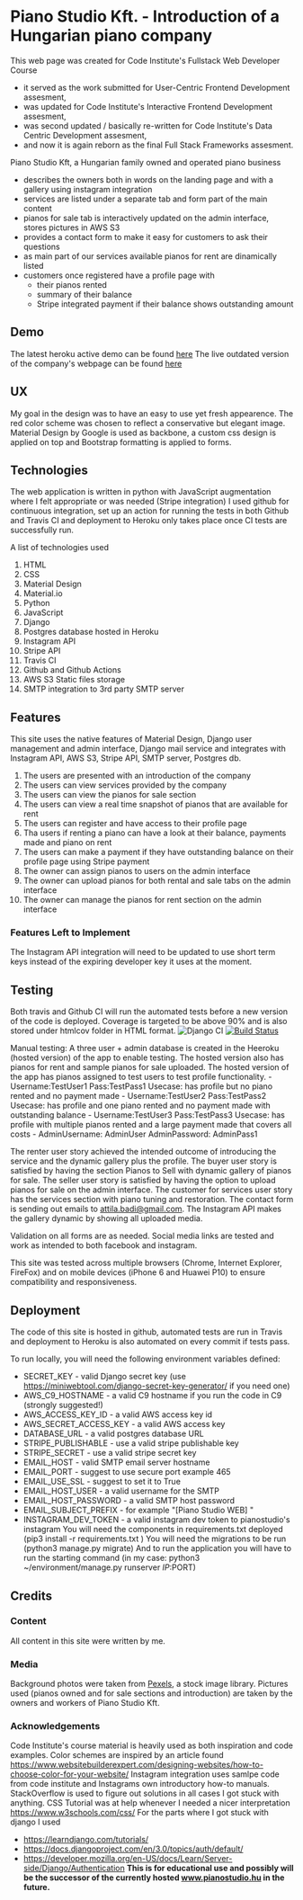 # Piano Studio Kft. - Introduction of a Hungarian piano company  
This web page was created for Code Institute's Fullstack Web Developer Course
 - it served as the work submitted for User-Centric Frontend Development assesment,
 - was updated for Code Institute's Interactive Frontend Development assesment,
 - was second updated / basically re-written for Code Institute's Data Centric Development assesment,
 - and now it is again reborn as the final Full Stack Frameworks assesment.

Piano Studio Kft, a Hungarian family owned and operated piano business
 - describes the owners both in words on the landing page and with a gallery using instagram integration
 - services are listed under a separate tab and form part of the main content
 - pianos for sale tab is interactively updated on the admin interface, stores pictures in AWS S3
 - provides a contact form to make it easy for customers to ask their questions
 - as main part of our services available pianos for rent are dinamically listed
 - customers once registered have a profile page with 
   - their pianos rented
   - summary of their balance
   - Stripe integrated payment if their balance shows outstanding amount

## Demo
The latest heroku active demo can be found [here](https://pianostudiofullstack.herokuapp.com/)
The live outdated version of the company's webpage can be found [here](http://www.pianostudio.hu)

## UX
My goal in the design was to have an easy to use yet fresh appearence. 
The red color scheme was chosen to reflect a conservative but elegant image. 
Material Design by Google is used as backbone, a custom css design is applied on top and Bootstrap formatting is applied to forms.

## Technologies
The web application is written in python with JavaScript augmentation where I felt appropriate or was needed (Stripe integration)
I used github for continuous integration, set up an action for running the tests in both Github and Travis CI and deployment to Heroku only takes place once CI tests are successfully run.

A list of technologies used
1. HTML
2. CSS
3. Material Design
4. Material.io
5. Python
6. JavaScript
7. Django
8. Postgres database hosted in Heroku
8. Instagram API
9. Stripe API
10. Travis CI
11. Github and Github Actions
12. AWS S3 Static files storage
13. SMTP integration to 3rd party SMTP server


## Features
This site uses the native features of Material Design, Django user management and admin interface, Django mail service and integrates with Instagram API, AWS S3, Stripe API, SMTP server, Postgres db. 

1. The users are presented with an introduction of the company
2. The users can view services provided by the company
3. The users can view the pianos for sale section
4. The users can view a real time snapshot of pianos that are available for rent 
5. The users can register and have access to their profile page
6. Tha users if renting a piano can have a look at their balance, payments made and piano on rent
7. The users can make a payment if they have outstanding balance on their profile page using Stripe payment
8. The owner can assign pianos to users on the admin interface
9. The owner can upload pianos for both rental and sale tabs on the admin interface
10. The owner can manage the pianos for rent section on the admin interface


### Features Left to Implement
The Instagram API integration will need to be updated to use short term keys instead of the expiring developer key it uses at the moment.

## Testing
Both travis and Github CI will run the automated tests before a new version of the code is deployed. 
Coverage is targeted to be above 90% and is also stored under htmlcov folder in HTML format.
![Django CI](https://github.com/badiattila/FullStackPianoStudio/workflows/Django%20CI/badge.svg)
[![Build Status](https://travis-ci.com/badiattila/FullStackPianoStudio.svg?branch=master)](https://travis-ci.com/badiattila/FullStackPianoStudio)

Manual testing:
A three user + admin database is created in the Heeroku (hosted version) of the app to enable testing.
The hosted version also has pianos for rent and sample pianos for sale uploaded.
The hosted version of the app has pianos assigned to test users to test profile functionality.
    - Username:TestUser1 Pass:TestPass1 Usecase: has profile but no piano rented and no payment made
    - Username:TestUser2 Pass:TestPass2 Usecase: has profile and one piano rented and no payment made with outstanding balance
    - Username:TestUser3 Pass:TestPass3 Usecase: has profile with multiple pianos rented and a large payment made that covers all costs 
    - AdminUsername: AdminUser AdminPassword: AdminPass1 

The renter user story achieved the intended outcome of introducing the service and the dynamic gallery plus the profile.
The buyer user story is satisfied by having the section Pianos to Sell with dynamic gallery of pianos for sale.
The seller user story is satisfied by having the option to upload pianos for sale on the admin interface.
The customer for services user story has the services section with piano tuning and restoration.
The contact form is sending out emails to attila.badi@gmail.com.
The Instagram API makes the gallery dynamic by showing all uploaded media.

Validation on all forms are as needed.
Social media links are tested and work as intended to both facebook and instagram.

This site was tested across multiple browsers (Chrome, Internet Explorer, FireFox) and on mobile devices (iPhone 6 and Huawei P10) to ensure compatibility and responsiveness. 

## Deployment
The code of this site is hosted in github, automated tests are run in Travis and deployment to Heroku is also automated on every commit if tests pass. 

To run locally, you will need the following environment variables defined:
 - SECRET_KEY - valid Django secret key (use https://miniwebtool.com/django-secret-key-generator/ if you need one)
 - AWS_C9_HOSTNAME - a valid C9 hostname if you run the code in C9 (strongly suggested!)
 - AWS_ACCESS_KEY_ID - a valid AWS access key id
 - AWS_SECRET_ACCESS_KEY - a valid AWS access key
 - DATABASE_URL - a valid postgres database URL
 - STRIPE_PUBLISHABLE - use a valid stripe publishable key
 - STRIPE_SECRET - use a valid stripe secret key
 - EMAIL_HOST - valid SMTP email server hostname
 - EMAIL_PORT - suggest to use secure port example 465
 - EMAIL_USE_SSL - suggest to set it to True
 - EMAIL_HOST_USER - a valid username for the SMTP
 - EMAIL_HOST_PASSWORD - a valid SMTP host password 
 - EMAIL_SUBJECT_PREFIX - for example "[Piano Studio WEB] "
 - INSTAGRAM_DEV_TOKEN - a valid instagram dev token to pianostudio's instagram
You will need the components in requirements.txt deployed (pip3 install -r requirements.txt )
You will need the migrations to be run (python3 manage.py migrate)
And to run the application you will have to run the starting command (in my case: python3 ~/environment/manage.py runserver $IP:$PORT)

## Credits

### Content
All content in this site were written by me. 

### Media
Background photos were taken from [Pexels](https://www.pexels.com/), a stock image library.
Pictures used (pianos owned and for sale sections and introduction) are taken by the owners and workers of Piano Studio Kft. 

### Acknowledgements
Code Institute's course material is heavily used as both inspiration and code examples.
Color schemes are inspired by an article found https://www.websitebuilderexpert.com/designing-websites/how-to-choose-color-for-your-website/
Instagram integration uses samlpe code from code institute and Instagrams own introductory how-to manuals.
StackOverflow is used to figure out solutions in all cases I got stuck with anything.
CSS Tutorial was at help whenever I needed a nicer interpretation https://www.w3schools.com/css/
For the parts where I got stuck with django I used 
 - https://learndjango.com/tutorials/
 - https://docs.djangoproject.com/en/3.0/topics/auth/default/
 - https://developer.mozilla.org/en-US/docs/Learn/Server-side/Django/Authentication
**This is for educational use and possibly will be the successor of the currently hosted www.pianostudio.hu in the future.** 

